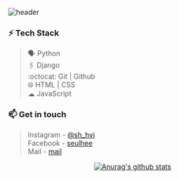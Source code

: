 
![header](https://capsule-render.vercel.app/api?type=slice&color=93ABD3&height=180&section=header&text=Hi,%20I'm%20Seulhee!%20🤸🏻‍🤸🏻‍♂️&fontSize=26&fontColor=242a2e&animation=fadeIn&fontAlignY=70)

<!-- <img align='right' src='https://user-images.githubusercontent.com/5713670/87202985-820dcb80-c2b6-11ea-9f56-7ec461c497c3.gif' width='50'>
<img align='right' src='https://user-images.githubusercontent.com/5713670/87202985-820dcb80-c2b6-11ea-9f56-7ec461c497c3.gif' width='50'>
<img align='right' src='https://user-images.githubusercontent.com/5713670/87202985-820dcb80-c2b6-11ea-9f56-7ec461c497c3.gif' width='50'> -->

### ⚡ Tech Stack
> 🗣 Python <br>
> 🖇️ Django <br>
> :octocat: Git | Github <br>
> 🌐 HTML | CSS <br>
> ☁ JavaScript

### 📫 Get in touch
> Instagram - [@sh_hyi](https://www.instagram.com/sh_hyi/) <br>
> Facebook - [seulhee](https://www.facebook.com/profile.php?id=100010707647621) <br>
> Mail - [mail](mailto:3021062@gmail.com)


<div align="center">

[![Anurag's github stats](https://github-readme-stats.vercel.app/api?username=seulhee&hide=issues&title_color=487eb0&show_icons=true&icon_color=487eb0)](https://github.com/anuraghazra/github-readme-stats)

